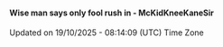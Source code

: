 #### Wise man says only fool rush in - McKidKneeKaneSir
Updated on 19/10/2025 - 08:14:09 (UTC) Time Zone
